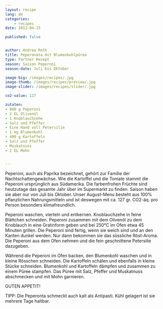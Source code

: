 ```yaml
---
layout: recipe
lang: de
categories:
    - recipes
date: 2012-04-15

published: false


author: Andrea Roth
title: Peperonata mit Blumenkohlpüree
type: Partner Rezept
season: Saison Peperoni
season-date: Juli bis Oktober

image-big: /images/recipes/.jpg
image-thumb: /images/recipes/preview/.jpg
image-slider: /images/recipes/slider/.jpg

co2-value: 127

zutaten:
- 800 g Peperoni
- 2 EL Olivenöl
- 1 Knoblauchzehe
- Salz und Pfeffer
- Eine Hand voll Petersilie
- 1 kg Blumenkohl	
- 400 g Kartoffeln
- Salz und Pfeffer
- Muskatnuss
- 2 EL Mohn


---
```


Peperoni, auch als Paprika bezeichnet, gehört zur Familie der Nachtschattengewächse. Wie die Kartoffel und die Tomate stammt die Peperoni ursprünglich aus Südamerika. Die farbenfrohen Früchte sind heutzutage das gesamte Jahr über im Supermarkt zu finden. Saison haben sie aber nur von Juli bis Oktober. Unser August-Menu besteht aus 100% pflanzlichen Nahrungsmitteln und ist deswegen mit ca. 127 gr. CO2-äq. pro Person besonders klimafreundlich.		


Peperoni waschen, vierteln und entkernen. Knoblauchzehe in feine Blättchen schneiden. Peperoni zusammen mit dem Olivenöl zu dem Knoblauch in eine Gratinform geben und bei 250°C im Ofen etwa 45 Minuten grillen. Die Peperoni sind fertig, wenn sie  weich sind und an den Kanten dunkel werden. Nur dann bekommen sie das süssliche Röst-Aroma. Die Peperoni aus dem Ofen nehmen und die fein geschnittene Petersilie dazugeben.

Während die Peperoni im Ofen backen, den Blumenkohl waschen und in kleine Rösschen schneiden. Die Kartoffeln schälen und ebenfalls in kleine Stücke schneiden. Blumenkohl und Kartoffeln dämpfen und zusammen zu einem Püree stampfen. Das Püree mit Salz, Pfeffer und Muskatnuss abschmecken und mit Mohn garnieren.

GUTEN APPETIT!

TIPP: Die Peperonta schmeckt auch kalt als Antipasti. Kühl gelagert ist sie mehrere Tage haltbar. 	

 

